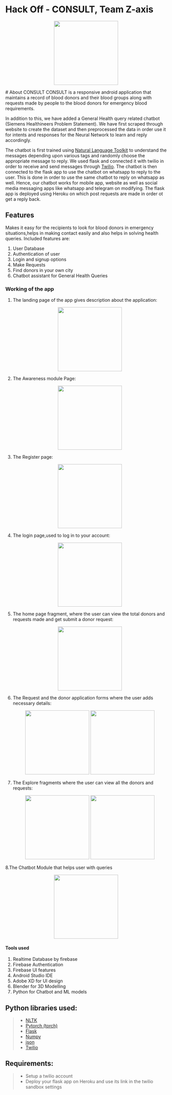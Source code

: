 # Hack Off - CONSULT, Team Z-axis
<p align="center">
    <image src="bloodBank/images/logo.png" width="200">
</p>
# About CONSULT
CONSULT is a responsive android application that maintains a record of blood donors and their blood groups along with requests made by people to the blood donors for emergency blood requirements.

In addition to this, we have added a General Health query related chatbot (Siemens Healthineers Problem Statement). We have first scraped through website to create the dataset and then preprocessed the data in order use it for intents and responses for the Neural Network to learn and reply accordingly.

The chatbot is first trained using [Natural Language Toolkit](https://www.nltk.org/) to understand the messages depending upon various tags and randomly choose the appropriate message to reply.
We used flask and connected it with twilio in order to receive and send messages through [Twilio](https://www.twilio.com/). The chatbot is then connected to the flask app to use the chatbot on whatsapp to reply to the user. This is done in order to use the same chatbot to reply on whatsapp as well. Hence, our chatbot works for mobile app, website as well as social media messaging apps like whatsapp and telegram on modifying. The flask app is deployed using Heroku on which post requests are made in order ot get a reply back.

## Features
Makes it easy for the recipients to look for blood donors in emergency situations,helps in making contact easily and also helps in solving health queries.
Included features are:
1. User Database
2. Authentication of user
3. Login and signup options
4. Make Requests
5. Find donors in your own city
6. Chatbot assistant for General Health Queries

### Working of the app
1. The landing page of the app gives description about the application:
    <p align="center">
    <image src="bloodBank/images/1.jpeg" width="200">
    </p>
2. The Awareness module Page:
    <p align="center">
    <image src="bloodBank/images/10.png" width="200">
    </p>
    
3. The Register page:
    <p align="center">
    <image src="bloodBank/images/2.png" width="200">
    </p>
4. The login page,used to log in to your account:
    <p align="center">
    <image src="bloodBank/images/3.png" width="200">
    </p>
5. The home page fragment, where the user can view the total donors and requests made and get submit a donor request:
    <p align="center">
    <image src="bloodBank/images/4.png" width="200">
    </p> 
6. The Request and the donor application forms where the user adds necessary details:
    <p align="center">
    <image src="bloodBank/images/5.png" width="200">
    <image src="bloodBank/images/6.png" width="200">
    </p>
7. The Explore fragments where the user can view all the donors and requests:
    <p align="center">
    <image src="bloodBank/images/7.png" width="200">
    <image src="bloodBank/images/8.png" width="200">
    </p>
8.The Chatbot Module that helps user with queries
    <p align="center">
    <image src="bloodBank/images/9.png" width="200">
    </p> 
        
#### Tools used
1. Realtime Database by firebase
2. Firebase Authentication
3. Firebase UI features
4. Android Studio IDE
5. Adobe XD for UI design
6. Blender for 3D Modelling
7. Python for Chatbot and ML models

## Python libraries used:
> * [NLTK](https://www.nltk.org/)
> * [Pytorch (torch)](https://pytorch.org/)
> * [Flask](https://flask.palletsprojects.com/en/1.1.x/)
> * [Numpy](https://numpy.org/)
> * [json](https://docs.python.org/3/library/json.html)
> * [Twilio](https://www.twilio.com/docs/libraries/python)

## Requirements:
> * Setup a twilio account
> * Deploy your flask app on Heroku and use its link in the twilio sandbox settings
